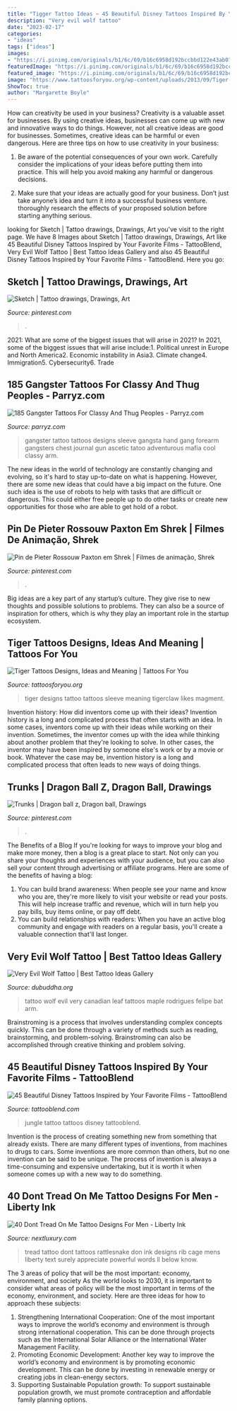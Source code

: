 ```yaml
---
title: "Tigger Tattoo Ideas ~ 45 Beautiful Disney Tattoos Inspired By Your Favorite Films"
description: "Very evil wolf tattoo"
date: "2023-02-17"
categories:
- "ideas"
tags: ["ideas"]
images:
- "https://i.pinimg.com/originals/b1/6c/69/b16c6958d192bccbbd122e43ab079fef.png"
featuredImage: "https://i.pinimg.com/originals/b1/6c/69/b16c6958d192bccbbd122e43ab079fef.png"
featured_image: "https://i.pinimg.com/originals/b1/6c/69/b16c6958d192bccbbd122e43ab079fef.png"
image: "https://www.tattoosforyou.org/wp-content/uploads/2013/09/Tiger-Sleeve-Tattoo.jpg"
ShowToc: true
author: "Margarette Boyle"
---
```



How can creativity be used in your business?
Creativity is a valuable asset for businesses. By using creative ideas, businesses can come up with new and innovative ways to do things. However, not all creative ideas are good for businesses. Sometimes, creative ideas can be harmful or even dangerous. Here are three tips on how to use creativity in your business: 
1) Be aware of the potential consequences of your own work. Carefully consider the implications of your ideas before putting them into practice. This will help you avoid making any harmful or dangerous decisions. 

2) Make sure that your ideas are actually good for your business. Don’t just take anyone’s idea and turn it into a successful business venture. thoroughly research the effects of your proposed solution before starting anything serious.

	

		
looking for Sketch | Tattoo drawings, Drawings, Art you've visit to the right page. We have 8 Images about Sketch | Tattoo drawings, Drawings, Art like 45 Beautiful Disney Tattoos Inspired by Your Favorite Films - TattooBlend, Very Evil Wolf Tattoo | Best Tattoo Ideas Gallery and also 45 Beautiful Disney Tattoos Inspired by Your Favorite Films - TattooBlend. Here you go:
		
    
## Sketch | Tattoo Drawings, Drawings, Art

<img loading=lazy src="https://i.pinimg.com/originals/d2/d3/af/d2d3afaca88cb0556eb9a7fa0c0356b0.jpg" onerror="this.onerror=null;this.src='https://tse4.mm.bing.net/th?id=OIP.OxNaLIlkZKUJ9eNnP_f4xwHaJw&amp;pid=15.1';" alt="Sketch | Tattoo drawings, Drawings, Art">

_Source: pinterest.com_

>. 

	

2021: What are some of the biggest issues that will arise in 2021?
In 2021, some of the biggest issues that will arise include:1. Political unrest in Europe and North America2. Economic instability in Asia3. Climate change4. Immigration5. Cybersecurity6. Trade
    
## 185 Gangster Tattoos For Classy And Thug Peoples - Parryz.com

<img loading=lazy src="http://parryz.com/wp-content/uploads/2017/09/Gangster-Tattoo-88.jpg" onerror="this.onerror=null;this.src='https://tse2.mm.bing.net/th?id=OIP.-8H7fZ1vg0ZfwVcto2iZoQHaHa&amp;pid=15.1';" alt="185 Gangster Tattoos For Classy And Thug Peoples - Parryz.com">

_Source: parryz.com_

>gangster tattoo tattoos designs sleeve gangsta hand gang forearm gangsters chest journal gun ascetic tatoo adventurous mafia cool classy arm. 

	

The new ideas in the world of technology are constantly changing and evolving, so it's hard to stay up-to-date on what is happening. However, there are some new ideas that could have a big impact on the future. One such idea is the use of robots to help with tasks that are difficult or dangerous. This could either free people up to do other tasks or create new opportunities for those who are able to get hold of a robot.

    
## Pin De Pieter Rossouw Paxton Em Shrek | Filmes De Animação, Shrek

<img loading=lazy src="https://i.pinimg.com/originals/b1/6c/69/b16c6958d192bccbbd122e43ab079fef.png" onerror="this.onerror=null;this.src='https://tse1.mm.bing.net/th?id=OIP.mhxsl6c7E4rm0ybMlhb5nwHaNR&amp;pid=15.1';" alt="Pin de Pieter Rossouw Paxton em Shrek | Filmes de animação, Shrek">

_Source: pinterest.com_

>. 

	

Big ideas are a key part of any startup’s culture. They give rise to new thoughts and possible solutions to problems. They can also be a source of inspiration for others, which is why they play an important role in the startup ecosystem.

    
## Tiger Tattoos Designs, Ideas And Meaning | Tattoos For You

<img loading=lazy src="https://www.tattoosforyou.org/wp-content/uploads/2013/09/Tiger-Sleeve-Tattoo.jpg" onerror="this.onerror=null;this.src='https://tse4.mm.bing.net/th?id=OIP.64BsqhLv5_Fbs1bjMoe0hQHaJ4&amp;pid=15.1';" alt="Tiger Tattoos Designs, Ideas and Meaning | Tattoos For You">

_Source: tattoosforyou.org_

>tiger designs tattoo tattoos sleeve meaning tigerclaw likes magment. 

	

Invention history: How did inventors come up with their ideas?
Invention history is a long and complicated process that often starts with an idea. In some cases, inventors come up with their ideas while working on their invention. Sometimes, the inventor comes up with the idea while thinking about another problem that they're looking to solve. In other cases, the inventor may have been inspired by someone else's work or by a movie or book. Whatever the case may be, invention history is a long and complicated process that often leads to new ways of doing things.

    
## Trunks | Dragon Ball Z, Dragon Ball, Drawings

<img loading=lazy src="https://i.pinimg.com/736x/e9/82/b2/e982b26b87df7e368916aad9219dbbfb.jpg" onerror="this.onerror=null;this.src='https://tse4.mm.bing.net/th?id=OIP.oauXlWGNXc6D5fB5lNI1IgHaH8&amp;pid=15.1';" alt="Trunks | Dragon ball z, Dragon ball, Drawings">

_Source: pinterest.com_

>. 

	

The Benefits of a Blog
If you're looking for ways to improve your blog and make more money, then a blog is a great place to start. Not only can you share your thoughts and experiences with your audience, but you can also sell your content through advertising or affiliate programs. Here are some of the benefits of having a blog: 
1) You can build brand awareness: When people see your name and know who you are, they're more likely to visit your website or read your posts. This will help increase traffic and revenue, which will in turn help you pay bills, buy items online, or pay off debt. 
2) You can build relationships with readers: When you have an active blog community and engage with readers on a regular basis, you'll create a valuable connection that'll last longer.

    
## Very Evil Wolf Tattoo | Best Tattoo Ideas Gallery

<img loading=lazy src="http://www.dubuddha.org/wp-content/uploads/2016/09/Very-Evil-Wolf-Tattoo-by-Felipe-Rodrigues-728x909.jpg" onerror="this.onerror=null;this.src='https://tse4.mm.bing.net/th?id=OIP.HH-mFmjRaESEn5XfRBWYWAHaJP&amp;pid=15.1';" alt="Very Evil Wolf Tattoo | Best Tattoo Ideas Gallery">

_Source: dubuddha.org_

>tattoo wolf evil very canadian leaf tattoos maple rodrigues felipe bat arm. 

	

Brainstroming is a process that involves understanding complex concepts quickly. This can be done through a variety of methods such as reading, brainstorming, and problem-solving. Brainstroming can also be accomplished through creative thinking and problem solving.

    
## 45 Beautiful Disney Tattoos Inspired By Your Favorite Films - TattooBlend

<img loading=lazy src="https://tattooblend.com/wp-content/uploads/2016/07/jungle-book-tattoo.jpg" onerror="this.onerror=null;this.src='https://tse3.mm.bing.net/th?id=OIP.RiFXGvHe--TOx-lcMei8EgHaHb&amp;pid=15.1';" alt="45 Beautiful Disney Tattoos Inspired by Your Favorite Films - TattooBlend">

_Source: tattooblend.com_

>jungle tattoo tattoos disney tattooblend. 

	

Invention is the process of creating something new from something that already exists. There are many different types of inventions, from machines to drugs to cars. Some inventions are more common than others, but no one invention can be said to be unique. The process of invention is always a time-consuming and expensive undertaking, but it is worth it when someone comes up with a new way to do something.

    
## 40 Dont Tread On Me Tattoo Designs For Men - Liberty Ink

<img loading=lazy src="http://nextluxury.com/wp-content/uploads/guys-rattlesnake-and-dont-tread-on-me-text-side-piece-in-black-ink-tattoo.jpg" onerror="this.onerror=null;this.src='https://tse2.mm.bing.net/th?id=OIP.NJ-fZlJcqkCN6aXjKi-97gHaHa&amp;pid=15.1';" alt="40 Dont Tread On Me Tattoo Designs For Men - Liberty Ink">

_Source: nextluxury.com_

>tread tattoo dont tattoos rattlesnake don ink designs rib cage mens liberty text surely appreciate powerful words ll below know. 

	

The 3 areas of policy that will be the most important: economy, environment, and society
As the world looks to 2030, it is important to consider what areas of policy will be the most important in terms of the economy, environment, and society. Here are three ideas for how to approach these subjects: 
1. Strengthening International Cooperation: One of the most important ways to improve the world’s economy and environment is through strong international cooperation. This can be done through projects such as the International Solar Alliance or the International Water Management Facility. 
2. Promoting Economic Development: Another key way to improve the world’s economy and environment is by promoting economic development. This can be done by investing in renewable energy or creating jobs in clean-energy sectors. 
3. Supporting Sustainable Population growth: To support sustainable population growth, we must promote contraception and affordable family planning options.

